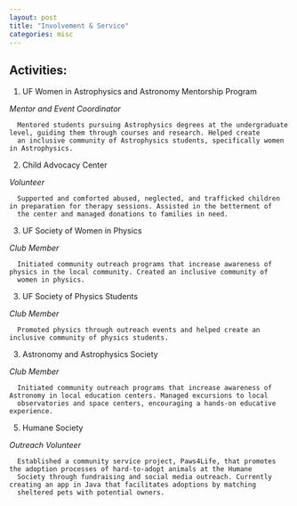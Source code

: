 ```yaml
---
layout: post
title: "Involvement & Service"
categories: misc
---
```


## Activities:
1. UF Women in Astrophysics and Astronomy Mentorship Program
   
_Mentor and Event Coordinator_

      Mentored students pursuing Astrophysics degrees at the undergraduate level, guiding them through courses and research. Helped create 
      an inclusive community of Astrophysics students, specifically women in Astrophysics.
      
2. Child Advocacy Center
   
_Volunteer_

      Supported and comforted abused, neglected, and trafficked children in preparation for therapy sessions. Assisted in the betterment of 
      the center and managed donations to families in need.
      
3. UF Society of Women in Physics

_Club Member_

      Initiated community outreach programs that increase awareness of physics in the local community. Created an inclusive community of   
      women in physics.
   
3. UF Society of Physics Students

_Club Member_

      Promoted physics through outreach events and helped create an inclusive community of physics students.
   
3. Astronomy and Astrophysics Society

_Club Member_
    
      Initiated community outreach programs that increase awareness of Astronomy in local education centers. Managed excursions to local 
      observatories and space centers, encouraging a hands-on educative experience.
   
5. Humane Society
    
_Outreach Volunteer_

      Established a community service project, Paws4Life, that promotes the adoption processes of hard-to-adopt animals at the Humane 
      Society through fundraising and social media outreach. Currently creating an app in Java that facilitates adoptions by matching 
      sheltered pets with potential owners.
